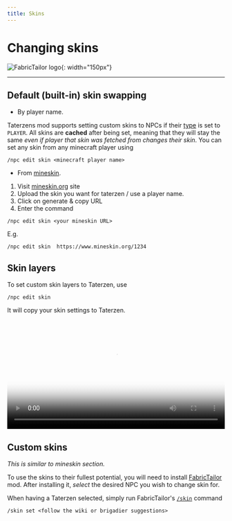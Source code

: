 ```yaml
---
title: Skins
---
```



# Changing skins
![FabricTailor logo](https://cdn.modrinth.com/data/g8w1NapE/icon.png){: width="150px"}

---


## Default (built-in) skin swapping

* By player name.

Taterzens mod supports setting custom skins to NPCs
if their [type](./types.html) is set to `PLAYER`.
All skins are **cached** after being set, meaning that they
will stay the same *even if player that skin was fetched from changes their skin*.
You can set any skin from any minecraft player using
```
/npc edit skin <minecraft player name>
```

* From [mineskin](https://www.mineskin.org).
1. Visit [mineskin.org](https://www.mineskin.org) site
2. Upload the skin you want for taterzen / use a player name.
3. Click on generate & copy URL
4. Enter the command
```
/npc edit skin <your mineskin URL>
```
E.g.
```
/npc edit skin  https://www.mineskin.org/1234
```



## Skin layers
To set custom skin layers to Taterzen, use
```
/npc edit skin
```
It will copy your skin settings to Taterzen.

<video controls="true" allowfullscreen="true" poster="../../assets/img/skin_layer_change_poster.png" width="100%">
	<source src="../../assets/video/skin_layer_change.mp4" type="video/mp4">
	<p>Your browser does not support the video element.</p>
</video>


## Custom skins

*This is similar to mineskin section.*


To use the skins to their fullest potential, you will need
to install [FabricTailor](https://modrinth.com/mod/FabricTailor) mod.
After installing it, *select* the desired NPC you wish to change skin for.

When having a Taterzen selected, simply run FabricTailor's [`/skin`](https://github.com/samolego/FabricTailor/wiki) command
```
/skin set <follow the wiki or brigadier suggestions>
```
